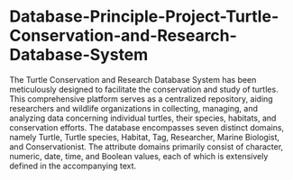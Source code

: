 # Database-Principle-Project-Turtle-Conservation-and-Research-Database-System
The Turtle Conservation and Research Database System has been meticulously designed to facilitate the conservation and study of turtles. This comprehensive platform serves as a centralized repository, aiding researchers and wildlife organizations in collecting, managing, and analyzing data concerning individual turtles, their species, habitats, and conservation efforts.
The database encompasses seven distinct domains, namely Turtle, Turtle species, Habitat, Tag, Researcher, Marine Biologist, and Conservationist. The attribute domains primarily consist of character, numeric, date, time, and Boolean values, each of which is extensively defined in the accompanying text.
